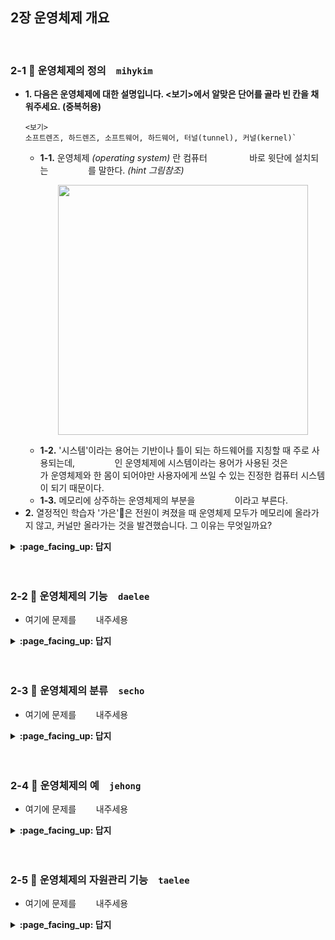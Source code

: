 ## 2장 운영체제 개요

<br>

### 2-1 :fallen_leaf: 운영체제의 정의　`mihykim`
- __1. 다음은 운영체제에 대한 설명입니다. <보기>에서 알맞은 단어를 골라 빈 칸을 채워주세요. (중복허용)__
  ```
  <보기>
  소프트렌즈, 하드렌즈, 소프트웨어, 하드웨어, 터널(tunnel), 커널(kernel)`
  ```
  - __1-1.__ 운영체제 _(operating system)_ 란 컴퓨터 `　　　　　` 바로 윗단에 설치되는 `　　　　　`를 말한다. _(hint 그림참조)_
      <p align="center"><img src="https://user-images.githubusercontent.com/60066472/94353896-f8012200-00b0-11eb-9e8a-e1dc23f711e7.png" width="400"></p>
  - __1-2.__ '시스템'이라는 용어는 기반이나 틀이 되는 하드웨어를 지칭할 때 주로 사용되는데, `　　　　　`인 운영체제에 시스템이라는 용어가 사용된 것은 `　　　　　`가 운영체제와 한 몸이 되어야만 사용자에게 쓰일 수 있는 진정한 컴퓨터 시스템이 되기 때문이다.
  - __1-3.__ 메모리에 상주하는 운영체제의 부분을 `　　　　　`이라고 부른다.
- __2.__ 열정적인 학습자 '가은'👩은 전원이 켜졌을 때 운영체제 모두가 메모리에 올라가지 않고, 커널만 올라가는 것을 발견했습니다. 그 이유는 무엇일까요?

<details>
<summary> <b> :page_facing_up: 답지 </b>  </summary>
<div markdown="1">
  
- __1. 다음은 운영체제에 대한 설명입니다. <보기>에서 알맞은 단어를 골라 빈 칸을 채워주세요. (중복허용)__
  ```
  <보기> 소프트렌즈, 하드렌즈, 소프트웨어, 하드웨어, 터널(tunnel), 커널(kernel)`
  ```
  - __1-1.__  운영체제(operating system)란 컴퓨터 `하드웨어` 바로 윗단에 설치되는 `소프트웨어`를 말한다.
  - __1-2.__ '시스템'은 주로 기반이 되는 하드웨어를 지칭하는 용어인데, `소프트웨어`인 운영체제에 시스템이라는 용어가 사용된 것은 `하드웨어`가 운영체제와 한 몸이 되어야만 사용자에게 쓰일 수 있는 진정한 컴퓨터 시스템이 되기 때문이다.
  - __1-3.__ 메모리에 상주하는 운영체제의 부분을 `커널`이라고 부른다.
- __2.__ 열정적인 학습자 '가은'👩은 전원이 켜졌을 때 운영체제 모두가 메모리에 올라가지 않고, 커널만 올라가는 것을 발견했습니다. 그 이유는 무엇일까요?
  - 정답: 한정된 메모리를 효율적으로 사용하기 위해
  - 소프트웨어가 실행되려면 메모리에 그 프로그램이 올라가 있어야 한다. 운영체제 자체도 하나의 소프트트웨어로서 전원이 켜짐과 동시에 메모리에 올라간다. 하지만 운영체제 처럼 규모가 큰 프로그램이 모두 메모리에 올라간다면 한정된 메모리 공간의 낭비가 심할 것이다. 따라서 운영체제 중 항상 필요한 부분만을 전원이 켜짐과 동시에 메모리에 올려놓고 그렇지 않은 부분은 필요할 때 메모리에 올려서 사용하게 된다.

</div>
</details>
<br><br>

### 2-2 :fallen_leaf: 운영체제의 기능　`daelee`

- 여기에 문제를 `　　` 내주세용

<details>
<summary> <b> :page_facing_up: 답지 </b>  </summary>
<div markdown="1">
  
- 답지는 문제와 똑같은 형식으로 작성해주세요!
- e.g. 여기에 문제를 `(자유롭게)` 내주세요

</div>
</details>
<br><br>

### 2-3 :fallen_leaf: 운영체제의 분류　`secho`

- 여기에 문제를 `　　` 내주세용

<details>
<summary> <b> :page_facing_up: 답지 </b>  </summary>
<div markdown="1">
  
- 답지는 문제와 똑같은 형식으로 작성해주세요!
- e.g. 여기에 문제를 `(자유롭게)` 내주세요

</div>
</details>
<br><br>

### 2-4 :fallen_leaf: 운영체제의 예　`jehong`

- 여기에 문제를 `　　` 내주세용

<details>
<summary> <b> :page_facing_up: 답지 </b>  </summary>
<div markdown="1">
  
- 답지는 문제와 똑같은 형식으로 작성해주세요!
- e.g. 여기에 문제를 `(자유롭게)` 내주세요

</div>
</details>
<br><br>

### 2-5 :fallen_leaf: 운영체제의 자원관리 기능　`taelee`

- 여기에 문제를 `　　` 내주세용

<details>
<summary> <b> :page_facing_up: 답지 </b>  </summary>
<div markdown="1">
  
- 답지는 문제와 똑같은 형식으로 작성해주세요!
- e.g. 여기에 문제를 `(자유롭게)` 내주세요

</div>
</details>
<br><br>
